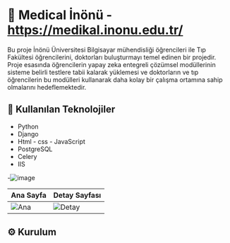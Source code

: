 # 🚀 Medical İnönü - https://medikal.inonu.edu.tr/
Bu proje İnönü Üniversitesi Bilgisayar mühendisliği öğrencileri ile Tıp Fakültesi öğrencilerini, doktorları buluşturmayı temel edinen bir projedir. Proje esasında öğrencilerin yapay zeka entegreli çözümsel modüllerinin sisteme belirli testlere tabii kalarak yüklemesi ve doktorların ve tıp öğrencilerin bu modülleri kullanarak daha kolay bir çalışma ortamına sahip olmalarını hedeflemektedir.

## 🧰 Kullanılan Teknolojiler

- Python
- Django
- Html - css - JavaScript
- PostgreSQL
- Celery
- IIS
  

-![image](https://github.com/user-attachments/assets/929b600c-de71-479d-a6c4-846436e03515)


| Ana Sayfa | Detay Sayfası |
|-----------|---------------|
| ![Ana](screenshots/home.png) | ![Detay](screenshots/detail.png) |

## ⚙️ Kurulum

